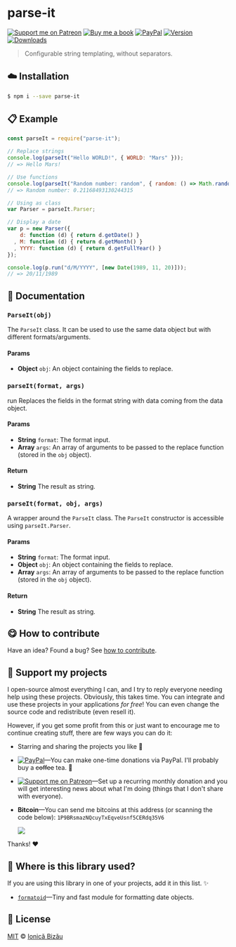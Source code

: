 
# parse-it

 [![Support me on Patreon][badge_patreon]][patreon] [![Buy me a book][badge_amazon]][amazon] [![PayPal][badge_paypal_donate]][paypal-donations] [![Version](https://img.shields.io/npm/v/parse-it.svg)](https://www.npmjs.com/package/parse-it) [![Downloads](https://img.shields.io/npm/dt/parse-it.svg)](https://www.npmjs.com/package/parse-it)

> Configurable string templating, without separators.

## :cloud: Installation

```sh
$ npm i --save parse-it
```


## :clipboard: Example



```js
const parseIt = require("parse-it");

// Replace strings
console.log(parseIt("Hello WORLD!", { WORLD: "Mars" }));
// => Hello Mars!

// Use functions
console.log(parseIt("Random number: random", { random: () => Math.random() }));
// => Random number: 0.21168493130244315

// Using as class
var Parser = parseIt.Parser;

// Display a date
var p = new Parser({
    d: function (d) { return d.getDate() }
  , M: function (d) { return d.getMonth() }
  , YYYY: function (d) { return d.getFullYear() }
});

console.log(p.run("d/M/YYYY", [new Date(1989, 11, 20)]));
// => 20/11/1989
```

## :memo: Documentation


### `ParseIt(obj)`
The `ParseIt` class. It can be used to use the same data object but with different formats/arguments.

#### Params
- **Object** `obj`: An object containing the fields to replace.

### `parseIt(format, args)`
run
Replaces the fields in the format string with data coming from the data object.

#### Params
- **String** `format`: The format input.
- **Array** `args`: An array of arguments to be passed to the replace function (stored in the `obj` object).

#### Return
- **String** The result as string.

### `parseIt(format, obj, args)`
A wrapper around the `ParseIt` class. The `ParseIt` constructor is accessible using `parseIt.Parser`.

#### Params
- **String** `format`: The format input.
- **Object** `obj`: An object containing the fields to replace.
- **Array** `args`: An array of arguments to be passed to the replace function (stored in the `obj` object).

#### Return
- **String** The result as string.



## :yum: How to contribute
Have an idea? Found a bug? See [how to contribute][contributing].


## :sparkling_heart: Support my projects

I open-source almost everything I can, and I try to reply everyone needing help using these projects. Obviously,
this takes time. You can integrate and use these projects in your applications *for free*! You can even change the source code and redistribute (even resell it).

However, if you get some profit from this or just want to encourage me to continue creating stuff, there are few ways you can do it:

 - Starring and sharing the projects you like :rocket:
 - [![PayPal][badge_paypal]][paypal-donations]—You can make one-time donations via PayPal. I'll probably buy a ~~coffee~~ tea. :tea:
 - [![Support me on Patreon][badge_patreon]][patreon]—Set up a recurring monthly donation and you will get interesting news about what I'm doing (things that I don't share with everyone).
 - **Bitcoin**—You can send me bitcoins at this address (or scanning the code below): `1P9BRsmazNQcuyTxEqveUsnf5CERdq35V6`

    ![](https://i.imgur.com/z6OQI95.png)

Thanks! :heart:


## :dizzy: Where is this library used?
If you are using this library in one of your projects, add it in this list. :sparkles:


 - [`formatoid`](https://github.com/IonicaBizau/formatoid#readme)—Tiny and fast module for formatting date objects.

## :scroll: License

[MIT][license] © [Ionică Bizău][website]

[badge_patreon]: http://ionicabizau.github.io/badges/patreon.svg
[badge_amazon]: http://ionicabizau.github.io/badges/amazon.svg
[badge_paypal]: http://ionicabizau.github.io/badges/paypal.svg
[badge_paypal_donate]: http://ionicabizau.github.io/badges/paypal_donate.svg
[patreon]: https://www.patreon.com/ionicabizau
[amazon]: http://amzn.eu/hRo9sIZ
[paypal-donations]: https://www.paypal.com/cgi-bin/webscr?cmd=_s-xclick&hosted_button_id=RVXDDLKKLQRJW
[donate-now]: http://i.imgur.com/6cMbHOC.png

[license]: http://showalicense.com/?fullname=Ionic%C4%83%20Biz%C4%83u%20%3Cbizauionica%40gmail.com%3E%20(https%3A%2F%2Fionicabizau.net)&year=2015#license-mit
[website]: https://ionicabizau.net
[contributing]: /CONTRIBUTING.md
[docs]: /DOCUMENTATION.md
